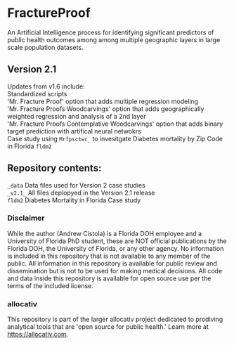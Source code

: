 # FractureProof
An Artificial Intelligence process for identifying significant predictors of public health outcomes among among multiple geographic layers in large scale population datasets.

## Version 2.1
Updates from v1.6 include:
<br>Standardized scripts
<br>'Mr. Fracture Proof' option that adds multiple regression modeling
<br>'Mr. Fracture Proofs Woodcarvings' option that adds geographically weighted regression and analysis of a 2nd layer
<br>'Mr. Fracture Proofs Contemplative Woodcarvings' option that adds binary target prediction with artifical neural netwokrs
<br> Case study using `Mrfpsctwc_` to invesitgate Diabetes mortality by Zip Code in Florida `fldm2`

## Repository contents:
`_data` Data files used for Version 2 case studies<br>
`_v2.1_` All files deplopyed in the Version 2.1 release<br>
`fldm2` Diabetes Mortality in Florida Case study

### Disclaimer
While the author (Andrew Cistola) is a Florida DOH employee and a University of Florida PhD student, these are NOT official publications by the Florida DOH, the University of Florida, or any other agency. 
No information is included in this repository that is not available to any member of the public. 
All information in this repository is available for public review and dissemination but is not to be used for making medical decisions. 
All code and data inside this repository is available for open source use per the terms of the included license. 

### allocativ
This repository is part of the larger allocativ project dedicated to prodiving analytical tools that are 'open source for public health.' Learn more at https://allocativ.com. 
